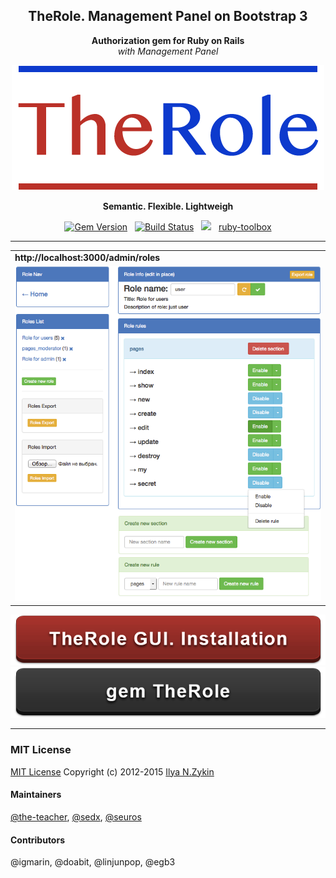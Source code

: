 <h2 align="center" class='center' style="text-align:center">
  TheRole. Management Panel on Bootstrap 3
</h2>

<p align="center" class='center' style="text-align:center">
  <b>Authorization gem for Ruby on Rails</b><br>
  <i>with Management Panel</i>
</p>

<p align="center" class='center' style="text-align:center">
  <img src="https://raw.githubusercontent.com/TheRole/docs/master/images/the_role.png" alt="TheRole. Authorization gem for Ruby on Rails with Administrative interface">
</p>

<p align="center" class='center' style="text-align:center">
  <b>Semantic. Flexible. Lightweigh</b>
</p>

<div align="center" class='center' style="text-align:center">

<a href="http://badge.fury.io/rb/the_role"><img src="https://badge.fury.io/rb/the_role.svg" alt="Gem Version" height="18"></a>
&nbsp;
<a href="https://travis-ci.org/TheRole/DummyApp"><img src="https://travis-ci.org/TheRole/DummyApp.svg?branch=master" alt="Build Status" height="18"></a>
&nbsp;
<a href="https://codeclimate.com/github/TheRole/TheRoleManagementPanelBootstrap3"><img src="https://codeclimate.com/github/TheRole/TheRoleManagementPanelBootstrap3/badges/gpa.svg" /></a>
&nbsp;
<a href="https://www.ruby-toolbox.com/categories/rails_authorization">ruby-toolbox</a>
</div>

<hr>

<table>
<tr>
  <td>
    <b>http://localhost:3000/admin/roles</b>
  </td>
</tr>
<tr>
  <td>
    <img src="https://raw.githubusercontent.com/TheRole/docs/master/images/gui.png?2" alt="TheRole GUI">
  </td>
</tr>
</table>

<div align="center" class='center' style="text-align:center">
  <a href="https://github.com/TheRole/docs/blob/master/TheRoleAPI.md">
    <img src="https://raw.githubusercontent.com/TheRole/docs/master/images/install_gui.png" alt="TheRole GUI. Installation">
  </a>
</div>

<div align="center" class='center' style="text-align:center">
  <a href="https://github.com/the-teacher/the_role">
    <img src="https://raw.githubusercontent.com/TheRole/docs/master/images/main.png" alt="gem TheRole">
  </a>
</div>

<hr>

### MIT License

[MIT License](https://github.com/TheRole/docs/blob/master/LICENSE.md)
Copyright (c) 2012-2015 [Ilya N.Zykin](https://github.com/the-teacher)

#### Maintainers

[@the-teacher](https://github.com/the-teacher),
[@sedx](https://github.com/sedx),
[@seuros](https://github.com/seuros)

#### Contributors

@igmarin, @doabit, @linjunpop, @egb3
